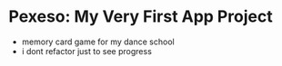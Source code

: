 # Pexeso: My Very First App Project
- memory card game for my dance school
- i dont refactor just to see progress
 
